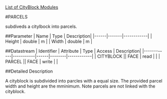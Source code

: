 [List of CityBlock Modules](CityBlocks.md)

#PARCELS

subdiveds a citylbock into parcels. 

##Parameter
| Name |  Type | Description| 
|------|-------|------------|
| Height | double | m |
| Width | double | m |

##Datastream
| Identifier | Attribute | Type | Access | Description|
|------------|-----------|------|--------|------------|
| CITYBLOCK || FACE | read | |
| PARCEL || FACE | write | |


##Detailed Description

A cityblock is subdivided into parcles with a equal size. The provided parcel width and height are the mminimum. Note parcels are not linked with the cityblock.
